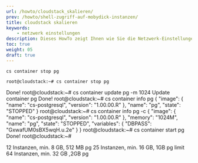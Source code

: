 ```yaml
---
url: /howto/cloudstack_skalieren/
prev: /howto/shell-zugriff-auf-mobydick-instanzen/
title: cloudstack skalieren
keywords:
    - netzwerk einstellungen
description: Dieses HowTo zeigt Ihnen wie Sie die Netzwerk-Einstellungen des cloudstack ändern können
toc: true
weight: 05
draft: true
---
```




    cs container stop pg

    root@cloudstack:~# cs container stop pg
Done!
root@cloudstack:~# cs container update pg -m 1024
Update container pg
Done!
root@cloudstack:~# cs container info pg
{
    "image": {
        "name": "cs-postgresql",
        "version": "1.00.00.R"
    },
    "name": "pg",
    "state": "STOPPED"
}
root@cloudstack:~# cs container info pg -c
{
    "image": {
        "name": "cs-postgresql",
        "version": "1.00.00.R"
    },
    "memory": "1024M",
    "name": "pg",
    "state": "STOPPED",
    "variables": {
        "DBPASS": "GxwafUM0sBX5wqH.u.2e"
    }
}
root@cloudstack:~# cs container start pg
Done!
root@cloudstack:~#

12 Instanzen,  min. 8 GB, 512 MB pg
25 Instanzen,  min. 16 GB, 1GB pg
limit 64 Instanzen, min. 32 GB ,2GB pg
